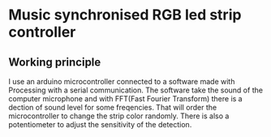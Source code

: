 # Music synchronised RGB led strip controller

## Working principle

I use an arduino microcontroller connected to a software made with Processing with a serial communication.
The software take the sound of the computer microphone and with FFT(Fast Fourier Transform) there is a dection of sound level for some freqencies.
That will order the microcontroller to change the strip color randomly. 
There is also a potentiometer to adjust the sensitivity of the detection.
